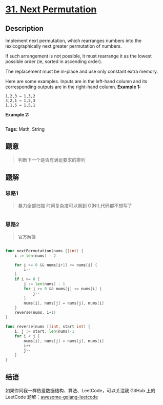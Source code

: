# [31. Next Permutation][title]

## Description

Implement next permutation, which rearranges numbers into the lexicographically next greater permutation of numbers.

If such arrangement is not possible, it must rearrange it as the lowest possible order (ie, sorted in ascending order).

The replacement must be in-place and use only constant extra memory.

Here are some examples. Inputs are in the left-hand column and its corresponding outputs are in the right-hand column.
**Example 1:**

```
1,2,3 → 1,3,2
3,2,1 → 1,2,3
1,1,5 → 1,5,1
```

**Example 2:**

```

```

**Tags:** Math, String

## 题意
>判断下一个是否有满足要求的排列

## 题解

### 思路1
>  暴力全部扫描 时间复杂度可以飙到 O(N!),代码都不想写了

```go

```

### 思路2
> 官方解答
<div align="center">
    <img src="https://leetcode-cn.com/media/original_images/31/31_Next_Permutation.gif" alt="">
</div>

```go
func nextPermutation(nums []int) {
	i := len(nums) - 2

	for i >= 0 && nums[i+1] <= nums[i] {
		i--
	}
	if i >= 0 {
		j := len(nums) - 1
		for j >= 0 && nums[j] <= nums[i] {
			j--
		}
		nums[i], nums[j] = nums[j], nums[i]
	}
	reverse(nums, i+1)
}

func reverse(nums []int, start int) {
	i, j := start, len(nums)-1
	for i < j {
		nums[i], nums[j] = nums[j], nums[i]
		i++
		j--
	}
}

```

## 结语

如果你同我一样热爱数据结构、算法、LeetCode，可以关注我 GitHub 上的 LeetCode 题解：[awesome-golang-leetcode][me]

[title]: https://leetcode.com/problems/next-permutation/description/
[me]: https://github.com/kylesliu/awesome-golang-algorithm
